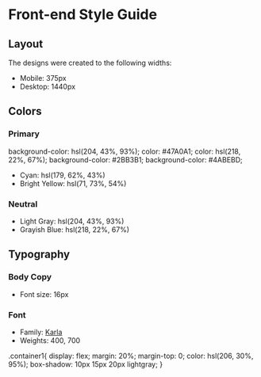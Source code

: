 # Front-end Style Guide

## Layout

The designs were created to the following widths:

- Mobile: 375px
- Desktop: 1440px

## Colors

### Primary

background-color: hsl(204, 43%, 93%);
color: #47A0A1;
color: hsl(218, 22%, 67%);
background-color: #2BB3B1;
background-color: #4ABEBD;

- Cyan: hsl(179, 62%, 43%)
- Bright Yellow: hsl(71, 73%, 54%)

### Neutral

- Light Gray: hsl(204, 43%, 93%)
- Grayish Blue: hsl(218, 22%, 67%)

## Typography

### Body Copy

- Font size: 16px

### Font

- Family: [Karla](https://fonts.google.com/specimen/Karla)
- Weights: 400, 700


.container1{
    display: flex;
    margin: 20%;
    margin-top: 0;
    color: hsl(206, 30%, 95%);
    box-shadow: 10px 15px 20px lightgray;
}